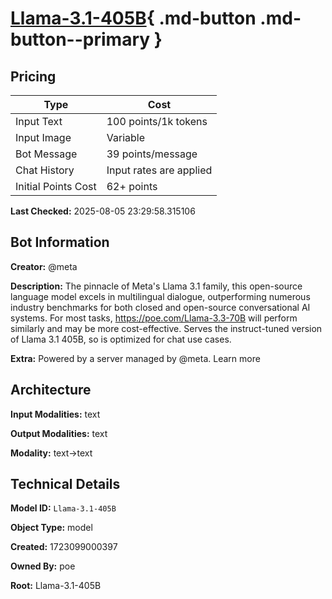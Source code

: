 # [Llama-3.1-405B](https://poe.com/Llama-3.1-405B){ .md-button .md-button--primary }

## Pricing

| Type | Cost |
|------|------|
| Input Text | 100 points/1k tokens |
| Input Image | Variable |
| Bot Message | 39 points/message |
| Chat History | Input rates are applied |
| Initial Points Cost | 62+ points |

**Last Checked:** 2025-08-05 23:29:58.315106


## Bot Information

**Creator:** @meta

**Description:** The pinnacle of Meta's Llama 3.1 family, this open-source language model excels in multilingual dialogue, outperforming numerous industry benchmarks for both closed and open-source conversational AI systems. For most tasks, https://poe.com/Llama-3.3-70B will perform similarly and may be more cost-effective. Serves the instruct-tuned version of Llama 3.1 405B, so is optimized for chat use cases.

**Extra:** Powered by a server managed by @meta. Learn more


## Architecture

**Input Modalities:** text

**Output Modalities:** text

**Modality:** text->text


## Technical Details

**Model ID:** `Llama-3.1-405B`

**Object Type:** model

**Created:** 1723099000397

**Owned By:** poe

**Root:** Llama-3.1-405B
